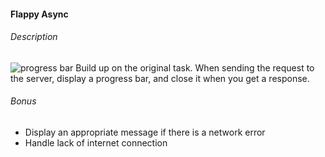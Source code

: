 #### Flappy Async

###### Description
![progress bar](http://i.imgur.com/RBKGoBP.png)
Build up on the original task. When sending the request to the server, display a progress bar, and close it when you get a response.

###### Bonus
- Display an appropriate message if there is a network error
- Handle lack of internet connection
